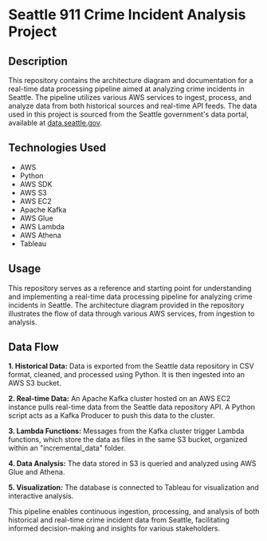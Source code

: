 # Seattle 911 Crime Incident Analysis Project

## Description

This repository contains the architecture diagram and documentation for a real-time data processing pipeline aimed at analyzing crime incidents in Seattle. The pipeline utilizes various AWS services to ingest, process, and analyze data from both historical sources and real-time API feeds. The data used in this project is sourced from the Seattle government's data portal, available at [data.seattle.gov](https://data.seattle.gov/).

## Technologies Used

- AWS
- Python
- AWS SDK
- AWS S3
- AWS EC2
- Apache Kafka
- AWS Glue
- AWS Lambda
- AWS Athena
- Tableau

## Usage

This repository serves as a reference and starting point for understanding and implementing a real-time data processing pipeline for analyzing crime incidents in Seattle. The architecture diagram provided in the repository illustrates the flow of data through various AWS services, from ingestion to analysis.

## Data Flow

**1. Historical Data:** Data is exported from the Seattle data repository in CSV format, cleaned, and processed using Python. It is then ingested into an AWS S3 bucket.

**2. Real-time Data:** An Apache Kafka cluster hosted on an AWS EC2 instance pulls real-time data from the Seattle data repository API. A Python script acts as a Kafka Producer to push this data to the cluster.

**3. Lambda Functions:** Messages from the Kafka cluster trigger Lambda functions, which store the data as files in the same S3 bucket, organized within an "incremental_data" folder.

**4. Data Analysis:** The data stored in S3 is queried and analyzed using AWS Glue and Athena.

**5. Visualization:** The database is connected to Tableau for visualization and interactive analysis.

This pipeline enables continuous ingestion, processing, and analysis of both historical and real-time crime incident data from Seattle, facilitating informed decision-making and insights for various stakeholders.